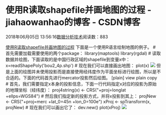 
# 使用R读取shapefile并画地图的过程 - jiahaowanhao的博客 - CSDN博客


2018年06月05日 13:56:16[数据分析技术](https://me.csdn.net/jiahaowanhao)阅读数：883


[使用R读取shapefile并画地图的过程](http://cda.pinggu.org/view/25731.html)
下面是一个使用R语言绘制地图的例子。
\# 首先需要加载需要使用的两个package：
library(maptools)
library(rgdal)
\# 读取数据并绘图，下面读取的是中国行政区域的shapefile到变量x中：
x=readShapePoly('bou2_4p.shp')
\# 现在我们可以直接画出地图：
plot(x)
![](http://cda.pinggu.org/uploadfile/image/20180604/20180604064014_69259.png)
但是上面的绘图并未使用投影而是直接使用经纬度作为平面坐标进行绘图，所以是不合适的。下面的代码首先进行mercator投影然后绘图。
[plain] view plain copy
\# 首先，我们需要指定x本身的投影信息，下面一行代码指定x对应的投影为原始的地理坐标（经纬度）：
proj4string(x) <- CRS("+proj=longlat +ellps=WGS84")
\# 然后我们指定新的投影方式，并将x投影到其上：
projNew <- CRS("+proj=merc +lat_0=45n +lon_0=100e")
xProj <- spTransform(x, projNew)
\# 现在我们可以画出它了：
dev.new()
plot(xProj)
![](http://cda.pinggu.org/uploadfile/image/20180604/20180604064003_62300.png)

